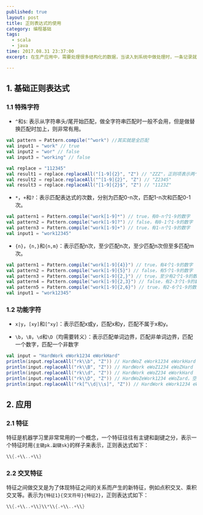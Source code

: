 ```yaml
---
published: true
layout: post
title: 正则表达式的使用
category: 编程基础
tags: 
  - scala
  - java
time: 2017.08.31 23:37:00
excerpt: 在生产应用中，需要处理很多结构化的数据，当读入到系统中做处理时，一条记录就是一个不同字段拼接而成的字符串，这时如果单纯使用字符串的split方法和分隔符来处理数据，不容易让人联想到这些数据在表中的格式组成。正则匹配可以让人非常直观的获取数据格式，对于代码审查来说也非常容易。

---
```


## 1. 基础正则表达式

### 1.1 特殊字符

- `^`和`$`: 表示从字符串头/尾开始匹配，做全字符串匹配时一般不会用，但是做替换匹配时加上，则非常有用。

```scala
val pattern = Pattern.compile("^work") //其实就是全匹配
val input1 = "work" // true
val input2 = "wor" // false
val input3 = "working" // false

val replace = "112345"
val result1 = replace.replaceAll("[1-9]{2}", "Z") // "ZZZ"，正则项表示两个连续非零数字
val result2 = replace.replaceAll("^[1-9]{2}", "Z") // "Z2345"
val result3 = replace.replaceAll("[1-9]{2}$", "Z") // "1123Z"
```

- `*`，`+`和`?`：表示匹配表达式的次数，分别为匹配0-n次，匹配1-n次和匹配0-1次。

```scala
val pattern1 = Pattern.compile("work[1-9]*") // true，有0-n个1-9的数字
val pattern2 = Pattern.compile("work[1-9]?") // false，有0-1个1-9的数字
val pattern3 = Pattern.compile("work[1-9]+") // true，有1-n个1-9的数字
val input1 = "work12345"

```

- `{n}`，`{n,}`和`{n,m}`：表示匹配n次，至少匹配n次，至少匹配n次但至多匹配m次。

```scala
val pattern1 = Pattern.compile("work[1-9]{4}}") // true，有4个1-9的数字
val pattern2 = Pattern.compile("work[1-9]{5}") // false，有5个1-9的数字
val pattern3 = Pattern.compile("work[1-9]{2,}") // true，至少有2个1-9的数字
val pattern4 = Pattern.compile("work[1-9]{2,3}") // false，有2-3个1-9的数字
val pattern5 = Pattern.compile("work[1-9]{2,6}") // true，有2-6个1-9的数字
val input1 = "work12345"
```

### 1.2 功能字符

- `x|y`，`[xy]`和`[^xy]`：表示匹配x或y，匹配x和y，匹配不属于x和y。

- `\b`，`\B`，`\d`和`\D`（均需要转义）：表示匹配单词边界，匹配非单词边界，匹配一个数字，匹配一个非数字

```scala
val input = "HardWork eWork1234 eWorkHard"
println(input.replaceAll("rk\\b", "Z")) // HardWoZ eWork1234 eWorkHard
println(input.replaceAll("rk\\B", "Z")) // HardWork eWoZ1234 eWoZHard
println(input.replaceAll("rk\\d", "Z")) // HardWork eWoZ234 eWorkHard
println(input.replaceAll("rk\\D", "Z")) // HardWoZeWork1234 eWoZard，空格也属于非数字
println(input.replaceAll("rk[^\\d|\\s]", "Z")) // HardWork eWork1234 eWoZard，替换跟着的不是数字且不是空格的rk为Z
```

## 2. 应用

### 2.1 特征

特征是机器学习里非常常用的一个概念，一个特征往往有主键和副键之分，表示一个特征时用`{主键pk.副键sk}`的样子来表示，正则表达式如下：

```java
\\{.+\\..+\\}
```

### 2.2 交叉特征

特征之间做交叉是为了体现特征之间的关系而产生的新特征，例如点积交叉、乘积交叉等。表示为`{特征1}{交叉符号}{特征2}`，正则表达式如下：

```java
\\{.+\\..+\\}\\*\\{.+\\..+\\}
```